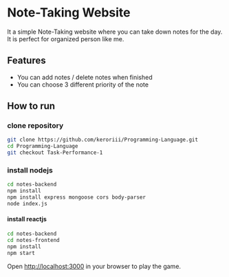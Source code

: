 # Note-Taking Website
It a simple Note-Taking website where you can take down notes for the day.
It is perfect for organized person like me.

## Features
- You can add notes / delete notes when finished
- You can choose 3 different priority of the note

## How to run

### clone repository
```sh
git clone https://github.com/keroriii/Programming-Language.git
cd Programming-Language
git checkout Task-Performance-1
```
### install nodejs
```sh
cd notes-backend
npm install
npm install express mongoose cors body-parser
node index.js
```
#### install reactjs
```sh
cd notes-backend
cd notes-frontend
npm install
npm start
```
Open [http://localhost:3000](http://localhost:3000) in your browser to play the game.
```  
